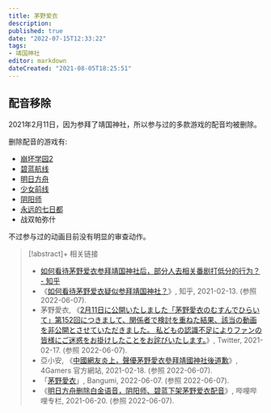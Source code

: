 ```yaml
---
title: 茅野爱衣
description:
published: true
date: "2022-07-15T12:33:22"
tags:
- 靖国神社
editor: markdown
dateCreated: "2021-08-05T18:25:51"
---
```


## 配音移除

2021年2月11日，因为参拜了靖国神社，所以参与过的多款游戏的配音均被删除。

删除配音的游戏有:

+   [崩坏学园2](/game/崩坏学园2.md)
+   [碧蓝航线](/game/碧蓝航线.md)
+   [明日方舟](/game/明日方舟.md)
+   [少女前线](/game/少女前线.md)
+   [阴阳师](/game/阴阳师.md)
+   [永远的七日都](/game/永远的七日都.md)
+   战双帕弥什

不过参与过的动画目前没有明显的审查动作。

> [!abstract]+ 相关链接
>
> +   [如何看待茅野爱衣参拜靖国神社后，部分人去相关番剧打低分的行为？ - 知乎](https://web.archive.org/web/20210805105934/https://www.zhihu.com/question/444350239)
> +   《[如何看待茅野爱衣疑似参拜靖国神社？](https://web.archive.org/web/20210213191206/https://www.zhihu.com/question/444206340)》, 知乎, 2021-02-13. (参照 2022-06-07).
> +   茅野愛衣, 《[2月11日に公開いたしました「茅野愛衣のむすんでひらいて」第152回につきまして、関係者で検討を重ねた結果、該当の動画を非公開とさせていただきました。 私どもの認識不足によりファンの皆様にご迷惑をお掛けしたことをお詫びいたします。](https://web.archive.org/web/20220604153251/https://twitter.com/kayanoai_10th/status/1361993804606103559)》, Twitter, 2021-02-17. (参照 2022-06-07).
> +   亞小安, 《[中國網友炎上，聲優茅野愛衣參拜靖國神社後道歉](https://web.archive.org/web/20211122184859/https://www.4gamers.com.tw/news/detail/46724/kayano-ai-visits-yasukuni-shrine-)》, 4Gamers 官方網站, 2021-02-18. (参照 2022-06-07).
> +   「[茅野愛衣](https://web.archive.org/web/20220607074618/https://bangumi.tv/person/5847)」, Bangumi, 2022-06-07. (参照 2022-06-07).
> +   《[明日方舟删除白金语音，阴阳师、碧蓝下架茅野爱衣配音](https://archive.ph/IvBe1 "https://www.bilibili.com/read/cv11808909")》, 哔哩哔哩专栏, 2021-06-20. (参照 2022-06-07).
